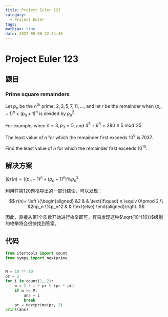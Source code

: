 ```yaml
---
title: Project Euler 123
category:
  - Project Euler
tags:
mathjax: true
date: 2022-05-06 22:24:45
---
```


<escape><!-- more --></escape>

# Project Euler 123

## 题目

### Prime square remainders

Let $p_n$ be the $n^{\text{th}}$ prime: $2, 3, 5, 7, 11, \dots$, and let $r$ be the remainder when $(p_n-1)^n + (p_n+1)^n$ is divided by $p_n^2$.

For example, when $n = 3, p_3 = 5$, and $4^3 + 6^3 = 280 \equiv 5 \bmod 25$.

The least value of $n$ for which the remainder first exceeds $10^9$ is $7037$.

Find the least value of $n$ for which the remainder first exceeds $10^{10}$.

## 解决方案

设$r(n)=((p_n-1)^n + (p_n+1)^n) \% p_n^2$

利用在第120题推导出的一部分结论，可以发现：

$$
r(n)=
\left \{\begin{aligned}
  &2  & & \text{if\quad} n \equiv 0\pmod 2 \\
  &2np_n \%p_n^2 & & \text{else}
\end{aligned}\right.
$$

因此，直接从第$1$个质数开始进行枚举即可，容易发现这种$\sqrt{10^{10}}$级别的枚举将会很快找到答案。

## 代码

```py
from itertools import count
from sympy import nextprime


M = 10 ** 10
pr = 2
for i in count(1, 2):
    w = 2 * i * pr % (pr * pr)
    if w >= M:
        ans = i
        break
    pr = nextprime(pr, 2)
print(ans)

```
